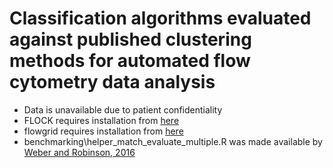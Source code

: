 # Classification algorithms evaluated against published clustering methods for automated flow cytometry data analysis

 - Data is unavailable due to patient confidentiality
 - FLOCK requires installation from [here](http://sourceforge.net/projects/immportflock/files/FLOCK_flowCAP-I_code/)
 - flowgrid requires installation from [here](https://github.com/holab-hku/FlowGrid)
 - benchmarking\helper_match_evaluate_multiple.R was made available by [Weber and Robinson, 2016](https://onlinelibrary.wiley.com/doi/10.1002/cyto.a.23030)

